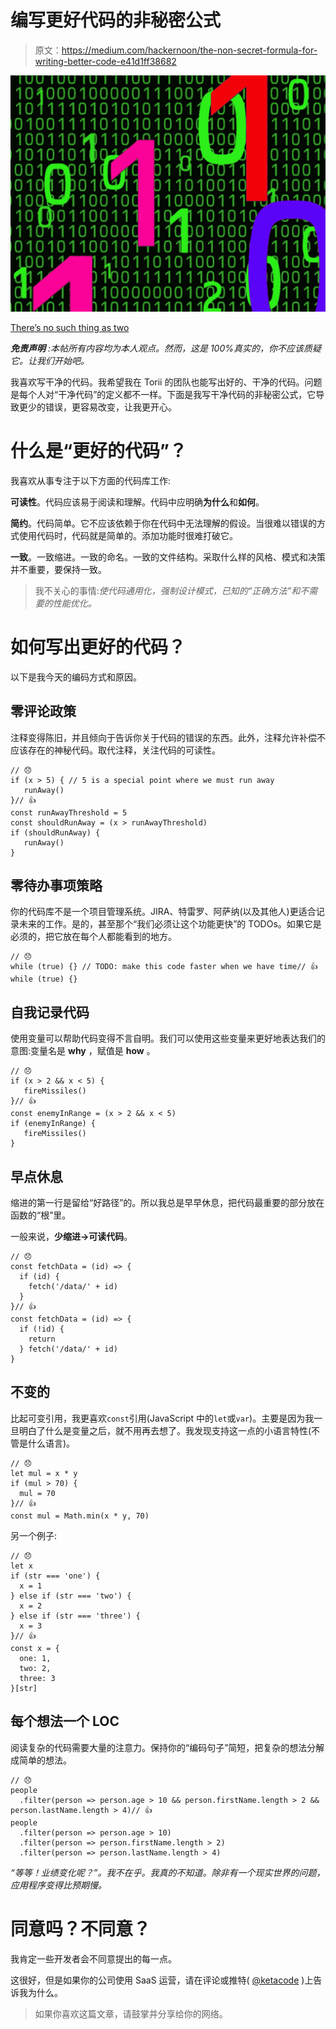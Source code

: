 # 编写更好代码的非秘密公式

> 原文：<https://medium.com/hackernoon/the-non-secret-formula-for-writing-better-code-e41d1ff38682>

![](img/691f7c5c51a0580820bf56a1b27eb0d0.png)

[There’s no such thing as two](https://www.youtube.com/watch?v=aAwJlD-m_hE)

***免责声明*** *:本帖所有内容均为本人观点。然而，这是 100%真实的，你不应该质疑它。让我们开始吧。*

我喜欢写干净的代码。我希望我在 Torii 的团队也能写出好的、干净的代码。问题是每个人对“干净代码”的定义都不一样。下面是我写干净代码的非秘密公式，它导致更少的错误，更容易改变，让我更开心。

# 什么是“更好的代码”？

我喜欢从事专注于以下方面的代码库工作:

**可读性**。代码应该易于阅读和理解。代码中应明确**为什么**和**如何**。

**简约**。代码简单。它不应该依赖于你在代码中无法理解的假设。当很难以错误的方式使用代码时，代码就是简单的。添加功能时很难打破它。

**一致**。一致缩进。一致的命名。一致的文件结构。采取什么样的风格、模式和决策并不重要，要保持一致。

> 我不关心的事情:*使代码通用化，强制设计模式，已知的“正确方法”和不需要的性能优化。*

# 如何写出更好的代码？

以下是我今天的编码方式和原因。

## 零评论政策

注释变得陈旧，并且倾向于告诉你关于代码的错误的东西。此外，注释允许补偿不应该存在的神秘代码。取代注释，关注代码的可读性。

```
// 😞
if (x > 5) { // 5 is a special point where we must run away
   runAway()
}// 👍
const runAwayThreshold = 5
const shouldRunAway = (x > runAwayThreshold)
if (shouldRunAway) {
   runAway()
}
```

## 零待办事项策略

你的代码库不是一个项目管理系统。JIRA、特雷罗、阿萨纳(以及其他人)更适合记录未来的工作。是的，甚至那个“我们必须让这个功能更快”的 TODOs。如果它是必须的，把它放在每个人都能看到的地方。

```
// 😞
while (true) {} // TODO: make this code faster when we have time// 👍
while (true) {}
```

## 自我记录代码

使用变量可以帮助代码变得不言自明。我们可以使用这些变量来更好地表达我们的意图:变量名是 **why** ，赋值是 **how** 。

```
// 😞
if (x > 2 && x < 5) {
   fireMissiles()
}// 👍
const enemyInRange = (x > 2 && x < 5)
if (enemyInRange) {
   fireMissiles()
}
```

## 早点休息

缩进的第一行是留给“好路径”的。所以我总是早早休息，把代码最重要的部分放在函数的“根”里。

一般来说，**少缩进→可读代码**。

```
// 😞
const fetchData = (id) => {
  if (id) {
    fetch('/data/' + id)
  }
}// 👍
const fetchData = (id) => {
  if (!id) {
    return
  } fetch('/data/' + id)
}
```

## 不变的

比起可变引用，我更喜欢`const`引用(JavaScript 中的`let`或`var`)。主要是因为我一旦明白了什么是变量之后，就不用再去想了。我发现支持这一点的小语言特性(不管是什么语言)。

```
// 😞
let mul = x * y
if (mul > 70) {
  mul = 70
}// 👍
const mul = Math.min(x * y, 70)
```

另一个例子:

```
// 😞
let x
if (str === 'one') {
  x = 1
} else if (str === 'two') {
  x = 2
} else if (str === 'three') {
  x = 3
}// 👍
const x = {
  one: 1,
  two: 2,
  three: 3
}[str]
```

## 每个想法一个 LOC

阅读复杂的代码需要大量的注意力。保持你的“编码句子”简短，把复杂的想法分解成简单的想法。

```
// 😞
people
  .filter(person => person.age > 10 && person.firstName.length > 2 && person.lastName.length > 4)// 👍
people
  .filter(person => person.age > 10)
  .filter(person => person.firstName.length > 2)
  .filter(person => person.lastName.length > 4)
```

*“等等！业绩变化呢？”。我不在乎。我真的不知道。除非有一个现实世界的问题，应用程序变得比预期慢。*

# 同意吗？不同意？

我肯定一些开发者会不同意提出的每一点。

这很好，但是如果你的公司使用 SaaS 运营，请在评论或推特( [@ketacode](https://twitter.com/ketacode) )上告诉我为什么。

> 如果你喜欢这篇文章，请鼓掌并分享给你的网络。